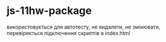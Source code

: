 # js-11hw-package

використовується для автотесту, не видаляти, не змінювати, перевіряється
підключення скриптів в index.html
